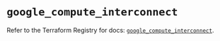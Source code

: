 # `google_compute_interconnect`

Refer to the Terraform Registry for docs: [`google_compute_interconnect`](https://registry.terraform.io/providers/hashicorp/google/5.38.0/docs/resources/compute_interconnect).
